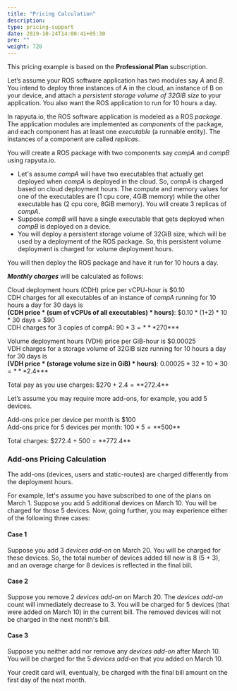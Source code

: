 ```yaml
---
title: "Pricing Calculation"
description:
type: pricing-support
date: 2019-10-24T14:00:41+05:30
pre: ""
weight: 720
---
```

This pricing example is based on the **Professional Plan**
subscription.

Let’s assume your ROS software application has two modules say
*A* and *B*. You intend to deploy three instances of
A in the cloud, an instance of B on your device, and attach
a *persistent storage volume of 32GiB size* to your application.
You also want the ROS application to run for 10 hours a day.

In rapyuta.io, the ROS software application is modeled as a
ROS *package*. The application modules are implemented as
*components* of the package, and each component has at least
one *executable* (a runnable entity).
The instances of a component are called *replicas*.

You will create a ROS package with two components say *compA* and
*compB* using rapyuta.io.

* Let's assume *compA* will have two executables that actually
  get deployed when *compA* is deployed in the cloud.
  So, *compA* is charged based on cloud deployment hours.
  The compute and memory values for one of the executables
  are (1 cpu core, 4GiB memory) while the other executable has (2 cpu core, 8GiB memory).
  You will create 3 replicas of *compA*.
* Suppose *compB* will have a single executable that gets
  deployed when *compB* is deployed on a device.
* You will deploy a persistent storage volume of 32GiB size,
  which will be used by a deployment of the ROS package.
  So, this persistent volume deployment is charged for
  volume deployment hours.

You will then deploy the ROS package and have it run for 10 hours
a day.

***Monthly charges*** will be calculated as follows:

Cloud deployment hours (CDH) price per vCPU-hour is $0.10<br>
CDH charges for all executables of an instance of *compA*
running for 10 hours a day for 30 days is <br>**(CDH price * (sum of vCPUs of all executables) * hours)**: $0.10 * (1+2) * 10 * 30 days = $90<br>
CDH charges for 3 copies of compA: $90 * 3 = ***$270***

Volume deployment hours (VDH) price per GiB-hour is $0.00025<br>
VDH charges for a storage volume of 32GiB size running for
10 hours a day for 30 days is <br>**(VDH price * (storage volume size in GiB) * hours)**:
$0.00025 * 32 * 10 * 30 = ***$2.4***

Total pay as you use charges: $270 + $2.4 = **$272.4**

Let’s assume you may require more add-ons, for example, you
add 5 devices.

Add-ons price per device per month is $100<br>
Add-ons price for 5 devices per month: $100 * 5 = **$500**

Total charges: $272.4 + $500 = **$772.4**

### Add-ons Pricing Calculation
The add-ons (devices, users and static-routes) are charged differently
from the deployment hours.

For example, let's assume you have subscribed to one of the plans on
March 1. Suppose you add 5 additional devices on March 10. You will
be charged for those 5 devices. Now, going further, you may experience
either of the following three cases:

#### Case 1
Suppose you add 3 *devices add-on* on March 20. You will be charged for
these devices. So, the total number of devices added till now is 8
(5 + 3), and an overage charge for 8 devices is reflected in the final
bill.

#### Case 2
Suppose you remove 2 *devices add-on* on March 20.
The *devices add-on* count will immediately decrease to 3.
You will be charged for 5 devices (that were added on March 10)
in the current bill. The removed devices will not be charged in
the next month's bill.

#### Case 3
Suppose you neither add nor remove any *devices add-on* after March 10. You will be charged for the 5 *devices add-on* that you
added on March 10.

Your credit card will, eventually, be charged with the final bill amount
on the first day of the next month.